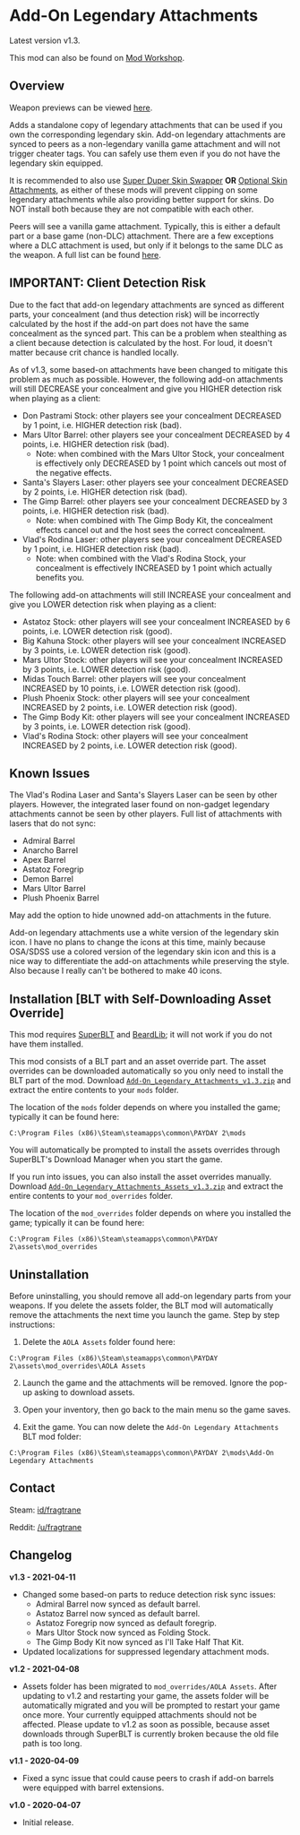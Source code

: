 # Add-On Legendary Attachments

Latest version v1.3.

This mod can also be found on [Mod Workshop](https://modworkshop.net/mod/27211).

## Overview

Weapon previews can be viewed [here](https://github.com/fragtrane/Payday-2-Mods/blob/master/Add-On%20Legendary%20Attachments/Weapon%20Previews.md).

Adds a standalone copy of legendary attachments that can be used if you own the corresponding legendary skin. Add-on legendary attachments are synced to peers as a non-legendary vanilla game attachment and will not trigger cheater tags. You can safely use them even if you do not have the legendary skin equipped.

It is recommended to also use [Super Duper Skin Swapper](https://github.com/fragtrane/Payday-2-Mods/tree/master/Super%20Duper%20Skin%20Swapper) **OR** [Optional Skin Attachments](https://github.com/fragtrane/Payday-2-Mods/tree/master/Optional%20Skin%20Attachments), as either of these mods will prevent clipping on some legendary attachments while also providing better support for skins. Do NOT install both because they are not compatible with each other.

Peers will see a vanilla game attachment. Typically, this is either a default part or a base game (non-DLC) attachment. There are a few exceptions where a DLC attachment is used, but only if it belongs to the same DLC as the weapon. A full list can be found [here](https://github.com/fragtrane/Payday-2-Mods/blob/master/Add-On%20Legendary%20Attachments/Based-On%20Parts.md).

## IMPORTANT: Client Detection Risk

Due to the fact that add-on legendary attachments are synced as different parts, your concealment (and thus detection risk) will be incorrectly calculated by the host if the add-on part does not have the same concealment as the synced part. This can be a problem when stealthing as a client because detection is calculated by the host. For loud, it doesn't matter because crit chance is handled locally.

As of v1.3, some based-on attachments have been changed to mitigate this problem as much as possible. However, the following add-on attachments will still DECREASE your concealment and give you HIGHER detection risk when playing as a client:

- Don Pastrami Stock: other players see your concealment DECREASED by 1 point, i.e. HIGHER detection risk (bad).
- Mars Ultor Barrel: other players see your concealment DECREASED by 4 points, i.e. HIGHER detection risk (bad).
	- Note: when combined with the Mars Ultor Stock, your concealment is effectively only DECREASED by 1 point which cancels out most of the negative effects.
- Santa's Slayers Laser: other players see your concealment DECREASED by 2 points, i.e. HIGHER detection risk (bad).
- The Gimp Barrel: other players see your concealment DECREASED by 3 points, i.e. HIGHER detection risk (bad).
	- Note: when combined with The Gimp Body Kit, the concealment effects cancel out and the host sees the correct concealment.
- Vlad's Rodina Laser: other players see your concealment DECREASED by 1 point, i.e. HIGHER detection risk (bad).
	- Note: when combined with the Vlad's Rodina Stock, your concealment is effectively INCREASED by 1 point which actually benefits you.

The following add-on attachments will still INCREASE your concealment and give you LOWER detection risk when playing as a client:

- Astatoz Stock: other players will see your concealment INCREASED by 6 points, i.e. LOWER detection risk (good).
- Big Kahuna Stock: other players will see your concealment INCREASED by 3 points, i.e. LOWER detection risk (good).
- Mars Ultor Stock: other players will see your concealment INCREASED by 3 points, i.e. LOWER detection risk (good).
- Midas Touch Barrel: other players will see your concealment INCREASED by 10 points, i.e. LOWER detection risk (good).
- Plush Phoenix Stock: other players will see your concealment INCREASED by 2 points, i.e. LOWER detection risk (good).
- The Gimp Body Kit: other players will see your concealment INCREASED by 3 points, i.e. LOWER detection risk (good).
- Vlad's Rodina Stock: other players will see your concealment INCREASED by 2 points, i.e. LOWER detection risk (good).

## Known Issues

The Vlad's Rodina Laser and Santa's Slayers Laser can be seen by other players. However, the integrated laser found on non-gadget legendary attachments cannot be seen by other players. Full list of attachments with lasers that do not sync:
- Admiral Barrel
- Anarcho Barrel
- Apex Barrel
- Astatoz Foregrip
- Demon Barrel
- Mars Ultor Barrel
- Plush Phoenix Barrel

May add the option to hide unowned add-on attachments in the future.

Add-on legendary attachments use a white version of the legendary skin icon. I have no plans to change the icons at this time, mainly because OSA/SDSS use a colored version of the legendary skin icon and this is a nice way to differentiate the add-on attachments while preserving the style. Also because I really can't be bothered to make 40 icons.

## Installation [BLT with Self-Downloading Asset Override]

This mod requires [SuperBLT](https://superblt.znix.xyz) and [BeardLib](https://modworkshop.net/mod/14924); it will not work if you do not have them installed.

This mod consists of a BLT part and an asset override part. The asset overrides can be downloaded automatically so you only need to install the BLT part of the mod. Download [`Add-On_Legendary_Attachments_v1.3.zip`](https://github.com/fragtrane/Payday-2-Mods/raw/master/Add-On%20Legendary%20Attachments/Add-On_Legendary_Attachments_v1.3.zip) and extract the entire contents to your `mods` folder.

The location of the `mods` folder depends on where you installed the game; typically it can be found here:

```
C:\Program Files (x86)\Steam\steamapps\common\PAYDAY 2\mods
```

You will automatically be prompted to install the assets overrides through SuperBLT's Download Manager when you start the game.

If you run into issues, you can also install the asset overrides manually. Download [`Add-On_Legendary_Attachments_Assets_v1.3.zip`](https://github.com/fragtrane/Payday-2-Mods/raw/master/Add-On%20Legendary%20Attachments/Add-On_Legendary_Attachments_Assets_v1.3.zip) and extract the entire contents to your `mod_overrides` folder.

The location of the `mod_overrides` folder depends on where you installed the game; typically it can be found here:

```
C:\Program Files (x86)\Steam\steamapps\common\PAYDAY 2\assets\mod_overrides
```

## Uninstallation

Before uninstalling, you should remove all add-on legendary parts from your weapons. If you delete the assets folder, the BLT mod will automatically remove the attachments the next time you launch the game. Step by step instructions:

1. Delete the `AOLA Assets` folder found here:

```
C:\Program Files (x86)\Steam\steamapps\common\PAYDAY 2\assets\mod_overrides\AOLA Assets
```

2. Launch the game and the attachments will be removed. Ignore the pop-up asking to download assets.

3. Open your inventory, then go back to the main menu so the game saves.

4. Exit the game. You can now delete the `Add-On Legendary Attachments` BLT mod folder:

```
C:\Program Files (x86)\Steam\steamapps\common\PAYDAY 2\mods\Add-On Legendary Attachments
```

## Contact

Steam: [id/fragtrane](https://steamcommunity.com/id/fragtrane)

Reddit: [/u/fragtrane](https://www.reddit.com/user/fragtrane)

## Changelog

**v1.3 - 2021-04-11**

- Changed some based-on parts to reduce detection risk sync issues:
	- Admiral Barrel now synced as default barrel.
	- Astatoz Barrel now synced as default barrel.
	- Astatoz Foregrip now synced as default foregrip.
	- Mars Ultor Stock now synced as Folding Stock.
	- The Gimp Body Kit now synced as I'll Take Half That Kit.
- Updated localizations for suppressed legendary attachment mods.

**v1.2 - 2021-04-08**

- Assets folder has been migrated to `mod_overrides/AOLA Assets`. After updating to v1.2 and restarting your game, the assets folder will be automatically migrated and you will be prompted to restart your game once more. Your currently equipped attachments should not be affected. Please update to v1.2 as soon as possible, because asset downloads through SuperBLT is currently broken because the old file path is too long.

**v1.1 - 2020-04-09**

- Fixed a sync issue that could cause peers to crash if add-on barrels were equipped with barrel extensions.

**v1.0 - 2020-04-07**

- Initial release.
